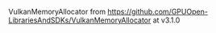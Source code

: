 VulkanMemoryAllocator from https://github.com/GPUOpen-LibrariesAndSDKs/VulkanMemoryAllocator at v3.1.0
